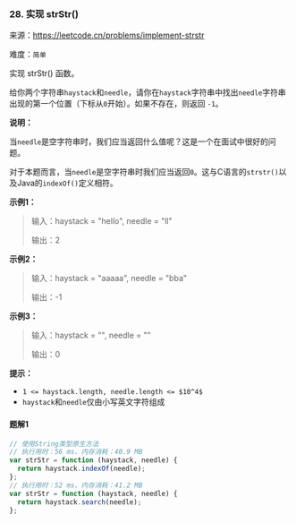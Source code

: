 ### 28. 实现 strStr()

来源：<https://leetcode.cn/problems/implement-strstr>

难度：`简单`

实现 strStr() 函数。

给你两个字符串`haystack`和`needle`，请你在`haystack`字符串中找出`needle`字符串出现的第一个位置（下标从`0`开始）。如果不存在，则返回 `-1`。

**说明：**

当`needle`是空字符串时，我们应当返回什么值呢？这是一个在面试中很好的问题。

对于本题而言，当`needle`是空字符串时我们应当返回`0`。这与C语言的`strstr()`以及Java的`indexOf()`定义相符。

**示例1：**

> 输入：haystack = "hello", needle = "ll"
>
> 输出：2

**示例2：**

> 输入：haystack = "aaaaa", needle = "bba"
>
> 输出：-1

**示例3：**

> 输入：haystack = "", needle = ""
>
> 输出：0

**提示：**

- `1 <= haystack.length, needle.length <= $10^4$`
- `haystack`和`needle`仅由小写英文字符组成

<!-- tabs:start -->

#### **题解1**

```javascript
// 使用String类型原生方法
// 执行用时：56 ms、内存消耗：40.9 MB
var strStr = function (haystack, needle) {
  return haystack.indexOf(needle);
};
// 执行用时：52 ms、内存消耗：41.2 MB
var strStr = function (haystack, needle) {
  return haystack.search(needle);
};
```

<!-- tabs:end -->
